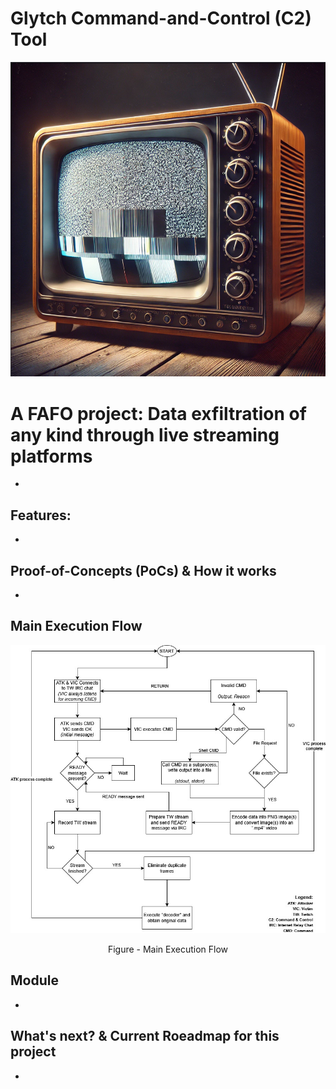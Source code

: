 # Glytch Command-and-Control (C2) Tool

<p align="center"> <img src="rsc/GlytchC2_Banner.PNG" /> </p>

# A FAFO project: Data exfiltration of any kind through live streaming platforms

-

## Features:

-

## Proof-of-Concepts (PoCs) & How it works

-

## Main Execution Flow 
<p align="center"> <img src="rsc/GlytchC2_MainExecutionFlow.jpg" /> </p>
<p align="center"> Figure - Main Execution Flow </p>

## Module 

-

## What's next? & Current Roeadmap for this project

-
